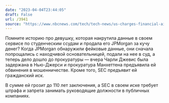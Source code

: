 ```yaml
---
date: "2023-04-04T23:44:05"
draft: False
url: /3941
source: "https://www.nbcnews.com/tech/tech-news/us-charges-financial-aid-startups-founder-defrauding-jpmorgan-rcna78131"
---
```


Помните историю про девушку, которая накрутила данные в своем сервисе по студенческим ссудам и продала его JPMorgan за кучу денег? Когда JPMorgan обнаружили фейковые данные, они сначала попрощались с находчивой основательницей, подали на нее в суд, а теперь дело дошло до прокуратуры — вчера Чарли Джевис была задержана в Нью-Джерси и прокуратура Манхеттена предъявила ей обвинения в мошенничестве. Кроме того, SEC предъявит ей гражданский иск.

В сумме ей грозит до 110 лет заключения, а SEC в своем иске требует штрафа и запрета занимать руководящие должности в публичных компаниях.

